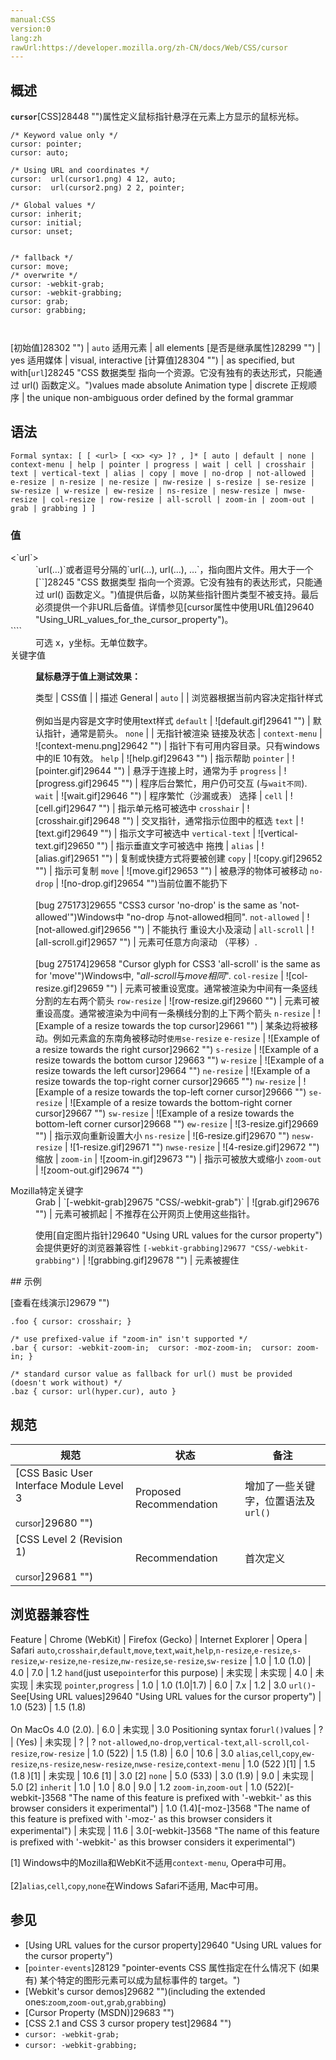 ```yaml
---
manual:CSS
version:0
lang:zh
rawUrl:https://developer.mozilla.org/zh-CN/docs/Web/CSS/cursor
---
```





## 概述<a name="Summary"></a>


**`cursor`**[CSS]28448 "")属性定义鼠标指针悬浮在元素上方显示的鼠标光标。


```
/* Keyword value only */
cursor: pointer;
cursor: auto;

/* Using URL and coordinates */
cursor:  url(cursor1.png) 4 12, auto;
cursor:  url(cursor2.png) 2 2, pointer;

/* Global values */
cursor: inherit;
cursor: initial;
cursor: unset;


/* fallback */
cursor: move;
/* overwrite */
cursor: -webkit-grab;
cursor: -webkit-grabbing;
cursor: grab;
cursor: grabbing;



```

[初始值]28302 "") | `auto` 
适用元素 | all elements 
[是否是继承属性]28299 "") | yes 
适用媒体 | visual, interactive 
[计算值]28304 "") | as specified, but with[`url`]28245 "CSS 数据类型 <url> 指向一个资源。它没有独有的表达形式，只能通过 url() 函数定义。")values made absolute 
Animation type | discrete 
正规顺序 | the unique non-ambiguous order defined by the formal grammar 


## 语法<a name="Syntax"></a>

```
Formal syntax: [ [ <url> [ <x> <y> ]? , ]* [ auto | default | none | context-menu | help | pointer | progress | wait | cell | crosshair | text | vertical-text | alias | copy | move | no-drop | not-allowed | e-resize | n-resize | ne-resize | nw-resize | s-resize | se-resize | sw-resize | w-resize | ew-resize | ns-resize | nesw-resize | nwse-resize | col-resize | row-resize | all-scroll | zoom-in | zoom-out | grab | grabbing ] ]

```

### 值<a name="Values"></a>
<dl><dt id=''>&lt;`url`&gt;</dt><dd>`url(…)`或者逗号分隔的`url(…), url(…), …`，指向图片文件。用大于一个[`<url>`]28245 "CSS 数据类型 <url> 指向一个资源。它没有独有的表达形式，只能通过 url() 函数定义。")值提供后备，以防某些指针图片类型不被支持。最后必须提供一个非URL后备值。详情参见[cursor属性中使用URL值]29640 "Using_URL_values_for_the_cursor_property")。</dd><dt id=''>`<x>``<y>`<i></i></dt><dd>可选 x，y坐标。无单位数字。</dd><dt id=''>关键字值</dt><dd>

**鼠标悬浮于值上测试效果：**


类型 | CSS值 |  | 描述 
General | `auto` |  | 浏览器根据当前内容决定指针样式<br></br>例如当是内容是文字时使用text样式 
`default` | ![default.gif]29641 "") | 默认指针，通常是箭头。 
`none` |  | 无指针被渲染 
链接及状态 | `context-menu` | ![context-menu.png]29642 "") | 指针下有可用内容目录。只有windows中的IE 10有效。 
`help` | ![help.gif]29643 "") | 指示帮助 
`pointer` | ![pointer.gif]29644 "") | 悬浮于连接上时，通常为手 
`progress` | ![progress.gif]29645 "") | 程序后台繁忙，用户仍可交互 (与`wait不同`). 
`wait` | ![wait.gif]29646 "") | 程序繁忙（沙漏或表） 
选择 | `cell` | ![cell.gif]29647 "") | 指示单元格可被选中 
`crosshair` | ![crosshair.gif]29648 "") | 交叉指针，通常指示位图中的框选 
`text` | ![text.gif]29649 "") | 指示文字可被选中 
`vertical-text` | ![vertical-text.gif]29650 "") | 指示垂直文字可被选中 
拖拽 | `alias` | ![alias.gif]29651 "") | 复制或快捷方式将要被创建 
`copy` | ![copy.gif]29652 "") | 指示可复制 
`move` | ![move.gif]29653 "") | 被悬浮的物体可被移动 
`no-drop` | ![no-drop.gif]29654 "")当前位置不能扔下<br></br>[bug 275173]29655 "CSS3 cursor 'no-drop' is the same as 'not-allowed'")Windows中 &quot;no-drop 与not-allowed相同&quot;. 
`not-allowed` | ![not-allowed.gif]29656 "") | 不能执行 
重设大小及滚动 | `all-scroll` | ![all-scroll.gif]29657 "") | 元素可任意方向滚动 （平移）.<br></br>[bug 275174]29658 "Cursor glyph for CSS3 'all-scroll' is the same as for 'move'")Windows中, &quot;*all-scroll*与*move相同*&quot;. 
`col-resize` | ![col-resize.gif]29659 "") | 元素可被重设宽度。通常被渲染为中间有一条竖线分割的左右两个箭头 
`row-resize` | ![row-resize.gif]29660 "") | 元素可被重设高度。通常被渲染为中间有一条横线分割的上下两个箭头 
`n-resize` | ![Example of a resize towards the top cursor]29661 "") | 某条边将被移动。例如元素盒的东南角被移动时`使用se-resize` 
`e-resize` | ![Example of a resize towards the right cursor]29662 "") 
`s-resize` | ![Example of a resize towards the bottom cursor ]29663 "") 
`w-resize` | ![Example of a resize towards the left cursor]29664 "") 
`ne-resize` | ![Example of a resize towards the top-right corner cursor]29665 "") 
`nw-resize` | ![Example of a resize towards the top-left corner cursor]29666 "") 
`se-resize` | ![Example of a resize towards the bottom-right corner cursor]29667 "") 
`sw-resize` | ![Example of a resize towards the bottom-left corner cursor]29668 "") 
`ew-resize` | ![3-resize.gif]29669 "") | 指示双向重新设置大小 
`ns-resize` | ![6-resize.gif]29670 "") 
`nesw-resize` | ![1-resize.gif]29671 "") 
`nwse-resize` | ![4-resize.gif]29672 "") 
缩放 | `zoom-in` | ![zoom-in.gif]29673 "") | 指示可被放大或缩小<i></i> 
`zoom-out` | ![zoom-out.gif]29674 "") 

</dd><dt id=''>Mozilla特定关键字</dt><dd>
Grab | `[-webkit-grab]29675 "CSS/-webkit-grab")` | ![grab.gif]29676 "") | 元素可被抓起 | 不推荐在公开网页上使用这些指针。



使用[自定图片指针]29640 "Using URL values for the cursor property")会提供更好的浏览器兼容性 
`[-webkit-grabbing]29677 "CSS/-webkit-grabbing")` | ![grabbing.gif]29678 "") | 元素被握住 

</dd></dl>
## 示例<a name="Examples"></a>


[查看在线演示]29679 "")


```
.foo { cursor: crosshair; }

/* use prefixed-value if "zoom-in" isn't supported */
.bar { cursor: -webkit-zoom-in;  cursor: -moz-zoom-in;  cursor: zoom-in; } 

/* standard cursor value as fallback for url() must be provided (doesn't work without) */
.baz { cursor: url(hyper.cur), auto }
```

## 规范<a name="Specifications"></a>

规范 | 状态 | 备注 
 ---  |  ---  |  ---  | 
[CSS Basic User Interface Module Level 3<br></br><small>cursor</small>]29680 "") | Proposed Recommendation | 增加了一些关键字，位置语法及`url()` 
[CSS Level 2 (Revision 1)<br></br><small>cursor</small>]29681 "") | Recommendation | 首次定义 


## 浏览器兼容性<a name="浏览器兼容性"></a>

Feature | Chrome (WebKit) | Firefox (Gecko) | Internet Explorer | Opera | Safari 
`auto`,`crosshair`,`default`,`move`,`text`,`wait`,`help`,`n-resize`,`e-resize`,`s-resize`,`w-resize`,`ne-resize`,`nw-resize`,`se-resize`,`sw-resize` | 1.0 | 1.0 (1.0) | 4.0 | 7.0 | 1.2 
`hand`<i></i>(just use`pointer`for this purpose) | 未实现 | 未实现 | 4.0 | 未实现 | 未实现 
`pointer`,`progress` | 1.0 | 1.0 (1.0|1.7) | 6.0 | 7.x | 1.2 | 3.0 
`url()`- See[Using URL values]29640 "Using URL values for the cursor property") | 1.0 (523) | 1.5 (1.8)<br></br>On MacOs 4.0 (2.0). | 6.0 | 未实现 | 3.0 
Positioning syntax for`url()`values<i></i> | ? | (Yes) | 未实现 | ? | ? 
`not-allowed`,`no-drop`,`vertical-text`,`all-scroll`,`col-resize`,`row-resize` | 1.0 (522) | 1.5 (1.8) | 6.0 | 10.6 | 3.0 
`alias`,`cell`,`copy`,`ew-resize`,`ns-resize`,`nesw-resize`,`nwse-resize`,`context-menu` | 1.0 (522 )[1] | 1.5 (1.8 )[1] | 未实现 | 10.6 [1] | 3.0 [2] 
`none` | 5.0 (533) | 3.0 (1.9) | 9.0 | 未实现 | 5.0 [2] 
`inherit` | 1.0 | 1.0 | 8.0 | 9.0 | 1.2 
`zoom-in`,`zoom-out`<i></i> | 1.0 (522)[-webkit-]3568 "The name of this feature is prefixed with '-webkit-' as this browser considers it experimental") | 1.0 (1.4)[-moz-]3568 "The name of this feature is prefixed with '-moz-' as this browser considers it experimental") | 未实现 | 11.6 | 3.0[-webkit-]3568 "The name of this feature is prefixed with '-webkit-' as this browser considers it experimental") 



[1] Windows中的Mozilla和WebKit不适用`context-menu`, Opera中可用。<br></br>[2]`alias`,`cell`,`copy`,`none`在Windows Safari不适用, Mac中可用。


## 参见<a name="See_also"></a>

* [Using URL values for the cursor property]29640 "Using URL values for the cursor property")
* [`pointer-events`]28129 "pointer-events CSS 属性指定在什么情况下 (如果有) 某个特定的图形元素可以成为鼠标事件的 target。")
* [Webkit&#39;s cursor demos]29682 "")(including the extended ones:`zoom`,`zoom-out`,`grab`,`grabbing`)
* [Cursor Property (MSDN)]29683 "")
* [CSS 2.1 and CSS 3 cursor propery test]29684 "")
* `cursor: -webkit-grab;`
* `cursor: -webkit-grabbing;`



